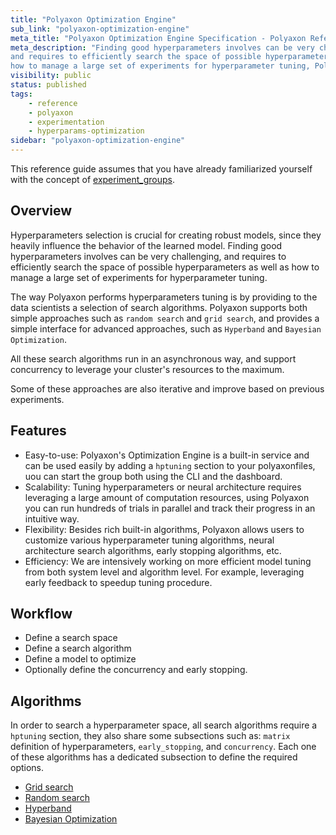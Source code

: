```yaml
---
title: "Polyaxon Optimization Engine"
sub_link: "polyaxon-optimization-engine"
meta_title: "Polyaxon Optimization Engine Specification - Polyaxon References"
meta_description: "Finding good hyperparameters involves can be very challenging,
and requires to efficiently search the space of possible hyperparameters as well as
how to manage a large set of experiments for hyperparameter tuning, Polyaxon Optimization Engine tries to simplify this by exposing a set of search algorithms."
visibility: public
status: published
tags:
    - reference
    - polyaxon
    - experimentation
    - hyperparams-optimization
sidebar: "polyaxon-optimization-engine"
---
```


This reference guide assumes that you have already familiarized yourself with the concept of [experiment_groups](/concepts/experiment-groups-hyperparameters-optimization/).

## Overview 

Hyperparameters selection is crucial for creating robust models,
since they heavily influence the behavior of the learned model.
Finding good hyperparameters involves can be very challenging,
and requires to efficiently search the space of possible hyperparameters as well as
how to manage a large set of experiments for hyperparameter tuning.

The way Polyaxon performs hyperparameters tuning is by providing to the data scientists a selection of search algorithms.
Polyaxon supports both simple approaches such as `random search` and `grid search`, and provides a simple interface for
advanced approaches, such as `Hyperband` and `Bayesian Optimization`.

All these search algorithms run in an asynchronous way, and support concurrency to leverage your cluster's resources to the maximum.

Some of these approaches are also iterative and improve based on previous experiments.

## Features

 * Easy-to-use: Polyaxon's Optimization Engine is a built-in service and can be used easily by adding a `hptuning` section to your polyaxonfiles, uou can start the group both using the CLI and the dashboard.
 * Scalability: Tuning hyperparameters or neural architecture requires leveraging a large amount of computation resources, using Polyaxon you can run hundreds of trials in parallel and track their progress in an intuitive way.
 * Flexibility: Besides rich built-in algorithms, Polyaxon allows users to customize various hyperparameter tuning algorithms, neural architecture search algorithms, early stopping algorithms, etc.
 * Efficiency: We are intensively working on more efficient model tuning from both system level and algorithm level. For example, leveraging early feedback to speedup tuning procedure.

## Workflow

 * Define a search space
 * Define a search algorithm
 * Define a model to optimize
 * Optionally define the concurrency and early stopping.

## Algorithms 

In order to search a hyperparameter space, all search algorithms require a `hptuning` section,
they also share some subsections such as: `matrix` definition of hyperparameters, `early_stopping`, and `concurrency`.
Each one of these algorithms has a dedicated subsection to define the required options.

 * [Grid search](/references/polyaxon-optimization-engine/grid-search/)
 * [Random search](/references/polyaxon-optimization-engine/random-search/)
 * [Hyperband](/references/polyaxon-optimization-engine/hyperband/)
 * [Bayesian Optimization](/references/polyaxon-optimization-engine/bayesian-optimization/)
